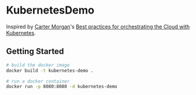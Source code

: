 # KubernetesDemo

Inspired by [Carter Morgan](https://github.com/askcarter)'s [Best practices for orchestrating the Cloud with Kubernetes](https://www.youtube.com/watch?v=21hXNReWsUU).

## Getting Started

```bash
# build the docker image
docker build -t kubernetes-demo .

# run a docker container
docker run -p 8080:8080 -d kubernetes-demo
```